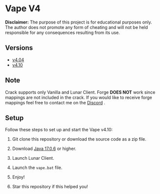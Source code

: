 # Vape V4

**Disclaimer:** The purpose of this project is for educational purposes only. The author does not promote any form of cheating and will not be held responsible for any consequences resulting from its use.

## Versions
- [v4.04](https://github.com/DuckySoLucky/Vape-V4/tree/v4.04)
- [v4.10](https://github.com/DuckySoLucky/Vape-V4/tree/main)


## Note
Crack supports only Vanilla and Lunar Client. Forge **DOES NOT** work since mappings are not included in the crack. If you would like to receive forge mappings feel free to contact me on the [Discord](https://discord.com/users/486155512568741900) .

## Setup
Follow these steps to set up and start the Vape v4.10:

1. Git clone this repository or download the source code as a zip file.

2. Download [Java 17.0.6](https://download.oracle.com/java/17/archive/jdk-17.0.6_windows-x64_bin.exe) or higher.

3. Launch Lunar Client.

4. Launch the `vape.bat` file.

5. Enjoy!

6. Star this repository if this helped you!